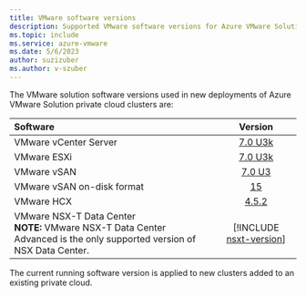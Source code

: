 ```yaml
---
title: VMware software versions
description: Supported VMware software versions for Azure VMware Solution.
ms.topic: include
ms.service: azure-vmware
ms.date: 5/6/2023
author: suzizuber
ms.author: v-szuber
---
```


<!-- Used in faq.md and concepts-private-clouds-clusters#host-maintenance-and-lifecycle-management and introduction#vmware-software-versions-->


The VMware solution software versions used in new deployments of Azure VMware Solution private cloud clusters are:

| Software                     |    Version   |
| :---                         |     :---:    |
| VMware vCenter Server        |    [7.0 U3k](https://docs.vmware.com/en/VMware-vSphere/7.0/rn/vsphere-vcenter-server-70u3k-release-notes.html)   |
| VMware ESXi                  |    [7.0 U3k](https://docs.vmware.com/en/VMware-vSphere/7.0/rn/vsphere-esxi-70u3k-release-notes.html)   |
| VMware vSAN                  |    [7.0 U3](https://docs.vmware.com/en/VMware-vSphere/7.0/rn/vmware-vsan-703-release-notes.html)   |
| VMware vSAN on-disk format   |    [15](https://kb.vmware.com/s/article/2148493)        |
| VMware HCX                   |    [4.5.2](https://docs.vmware.com/en/VMware-HCX/4.5/rn/vmware-hcx-45-release-notes/index.html)     |
| VMware NSX-T Data Center <br />**NOTE:** VMware NSX-T Data Center Advanced is the only supported version of NSX Data Center.                     |    [!INCLUDE [nsxt-version](nsxt-version.md)]   |

The current running software version is applied to new clusters added to an existing private cloud.
